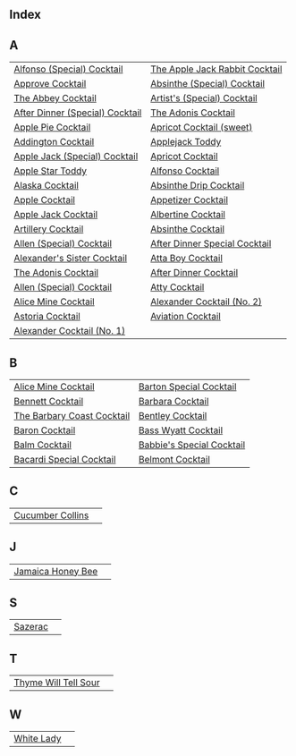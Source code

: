 ## Index
## A
|||
|-|-|
| [Alfonso (Special) Cocktail](recipes/alfonsospecial.yaml) | [The Apple Jack Rabbit Cocktail](recipes/applejackrabbit.yaml) |
| [Approve Cocktail](recipes/approve.yaml) | [Absinthe (Special) Cocktail](recipes/absinthecocktailspecial.yaml) |
| [The Abbey Cocktail](recipes/abbeycocktail.yaml) | [Artist's (Special) Cocktail](recipes/artistsspecial.yaml) |
| [After Dinner (Special) Cocktail](recipes/afterdinnerspecial.yaml) | [The Adonis Cocktail](recipes/adonis.yaml) |
| [Apple Pie Cocktail](recipes/applepie.yaml) | [Apricot Cocktail (sweet)](recipes/apricotsweet.yaml) |
| [Addington Cocktail](recipes/addington.yaml) | [Applejack Toddy](recipes/applejacktoddy.yaml) |
| [Apple Jack (Special) Cocktail](recipes/applejackspecial.yaml) | [Apricot Cocktail](recipes/apricot.yaml) |
| [Apple Star Toddy](recipes/applestar.yaml) | [Alfonso Cocktail](recipes/alfonso.yaml) |
| [Alaska Cocktail](recipes/alaska.yaml) | [Absinthe Drip Cocktail](recipes/absinthedrinkcocktail.yaml) |
| [Apple Cocktail](recipes/apple.yaml) | [Appetizer Cocktail](recipes/appetizer.yaml) |
| [Apple Jack Cocktail](recipes/applejack.yaml) | [Albertine Cocktail](recipes/albertine.yaml) |
| [Artillery Cocktail](recipes/artillerycocktail.yaml) | [Absinthe Cocktail](recipes/absinthecocktail.yaml) |
| [Allen (Special) Cocktail](recipes/allenspecial.yaml) | [After Dinner Special Cocktail](recipes/aftersupper.yaml) |
| [Alexander's Sister Cocktail](recipes/alexanderssister.yaml) | [Atta Boy Cocktail](recipes/attaboy.yaml) |
| [The Adonis Cocktail](recipes/affinity.yaml) | [After Dinner Cocktail](recipes/afterdinner.yaml) |
| [Allen (Special) Cocktail](recipes/allies.yaml) | [Atty Cocktail](recipes/atty.yaml) |
| [Alice Mine Cocktail](recipes/alicemine.yaml) | [Alexander Cocktail (No. 2)](recipes/alexander2.yaml) |
| [Astoria Cocktail](recipes/astoria.yaml) | [Aviation Cocktail](recipes/aviation.yaml) |
| [Alexander Cocktail (No. 1)](recipes/alexander.yaml) | []() |
## B
|||
|-|-|
| [Alice Mine Cocktail](recipes/barneybarnato.yaml) | [Barton Special Cocktail](recipes/bartonspecial.yaml) |
| [Bennett Cocktail](recipes/bennett.yaml) | [Barbara Cocktail](recipes/barbara.yaml) |
| [The Barbary Coast Cocktail](recipes/barbarycoast.yaml) | [Bentley Cocktail](recipes/bentley.yaml) |
| [Baron Cocktail](recipes/baron.yaml) | [Bass Wyatt Cocktail](recipes/basswyatt.yaml) |
| [Balm Cocktail](recipes/balm.yaml) | [Babbie's Special Cocktail](recipes/babbiesspecial.yaml) |
| [Bacardi Special Cocktail](recipes/bacardispecial.yaml) | [Belmont Cocktail](recipes/belmont.yaml) |
## C
|||
|-|-|
| [Cucumber Collins](recipes/cucumbercollins.yaml) | []() |
## J
|||
|-|-|
| [Jamaica Honey Bee](recipes/jamaicahoneybee.yaml) | []() |
## S
|||
|-|-|
| [Sazerac](recipes/sazerac.yaml) | []() |
## T
|||
|-|-|
| [Thyme Will Tell Sour](recipes/thymewilltell.yaml) | []() |
## W
|||
|-|-|
| [White Lady](recipes/whitelady.yaml) | []() |
